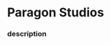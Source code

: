 <head>
  <link rel="shortcut icon" type="image/x-icon" href="../../../src/assets/favicon.ico">
  <link rel="stylesheet" type="text/css" href="../../../src/css/style.css">
  <title>Paragon Studios | Roblox Development</title>
</head>

# Paragon Studios
### description
